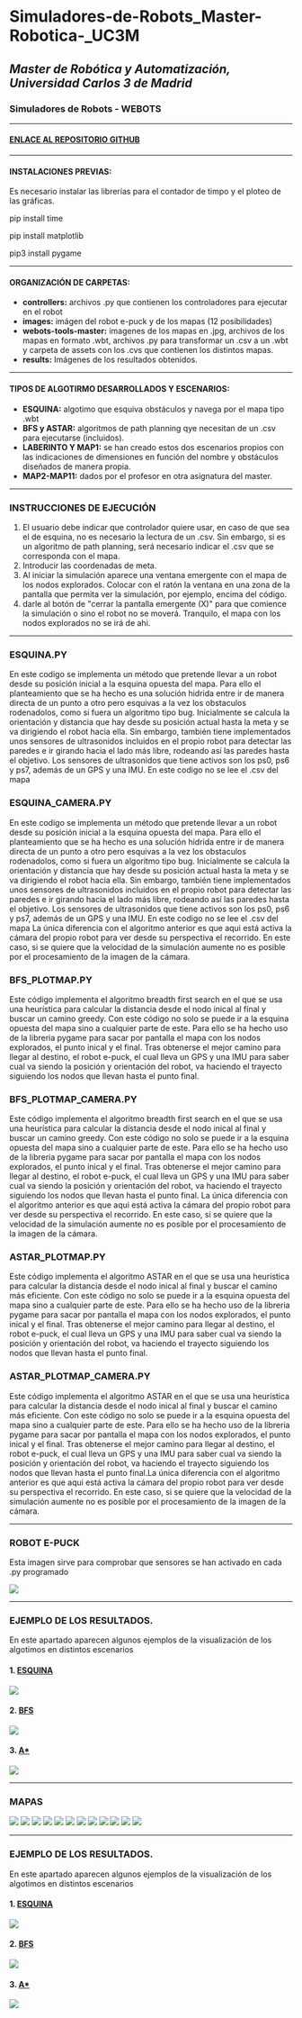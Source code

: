 # Simuladores-de-Robots_Master-Robotica-_UC3M
## _Master de Robótica y Automatización, Universidad Carlos 3 de Madrid_
### Simuladores de Robots - WEBOTS 
</p>

***
#### [ENLACE AL REPOSITORIO GITHUB ](https://github.com/Noelia-vera/Simuladores-de-Robots_Master-Robotica-_UC3M?tab=readme-ov-file)

</p>

***
#### INSTALACIONES PREVIAS:
Es necesario instalar las librerías para el contador de timpo y el ploteo de las gráficas.

pip install time
</p>
pip install matplotlib
</p>
pip3 install pygame

***
#### ORGANIZACIÓN DE CARPETAS:
* **controllers:** archivos .py que contienen los controladores para ejecutar en el robot
* **images:**  imágen del robot e-puck y de los mapas (12 posibilidades)
* **webots-tools-master:** imagenes de los mapas en .jpg, archivos de los mapas en formato .wbt, archivos .py para transformar un .csv a un .wbt y carpeta de assets con los .cvs que contienen los distintos mapas.
* **results:** Imágenes de los resultados obtenidos.

***
#### TIPOS DE ALGOTIRMO DESARROLLADOS Y ESCENARIOS:
* **ESQUINA:** algotimo que esquiva obstáculos y navega por el mapa tipo .wbt
* **BFS y ASTAR:**  algoritmos de path planning qye necesitan de un .csv para ejecutarse (incluidos).
* **LABERINTO Y MAP1:** se han creado estos dos escenarios propios con las indicaciones de dimensiones en función del nombre y obstáculos diseñados de manera propia.
* **MAP2-MAP11:** dados por el profesor en otra asignatura del master.

***
### INSTRUCCIONES DE EJECUCIÓN

1. El usuario debe indicar que controlador quiere usar, en caso de que sea el de esquina, no es necesario la lectura de un .csv. Sin embargo, si es un algoritmo de path planning, será necesario indicar el .csv que se corresponda con el mapa.
2. Introducir las coordenadas de meta.
3. Al iniciar la simulación aparece una ventana emergente con el mapa de los nodos explorados. Colocar con el ratón la ventana en una zona de la pantalla que permita ver la simulación, por ejemplo, encima del código.
4. darle al botón de "cerrar la pantalla emergente (X)" para que comience la simulación o sino el robot no se moverá. Tranquilo, el mapa con los nodos explorados no se irá de ahi.

***

### ESQUINA.PY
En este codigo se implementa un método que pretende llevar a un robot desde su posición inicial a la esquina opuesta del mapa. Para ello el planteamiento que se ha hecho es una solución hidrida entre ir de manera directa de un punto a otro pero esquivas a la vez los obstaculos rodenadolos, como si fuera un algoritmo tipo bug. Inicialmente se calcula la orientación y distancia que hay desde su posición actual hasta la meta y se va dirigiendo el robot hacia ella. Sin embargo, también tiene implementados unos sensores de ultrasonidos incluidos en el propio robot para detectar las paredes e ir girando hacia el lado más libre, rodeando así las paredes hasta el objetivo. Los sensores de ultrasonidos que tiene activos son los ps0, ps6 y ps7, además de un GPS y una IMU. En este codigo no se lee el .csv del mapa

### ESQUINA_CAMERA.PY
En este codigo se implementa un método que pretende llevar a un robot desde su posición inicial a la esquina opuesta del mapa. Para ello el planteamiento que se ha hecho es una solución hidrida entre ir de manera directa de un punto a otro pero esquivas a la vez los obstaculos rodenadolos, como si fuera un algoritmo tipo bug. Inicialmente se calcula la orientación y distancia que hay desde su posición actual hasta la meta y se va dirigiendo el robot hacia ella. Sin embargo, también tiene implementados unos sensores de ultrasonidos incluidos en el propio robot para detectar las paredes e ir girando hacia el lado más libre, rodeando así las paredes hasta el objetivo. Los sensores de ultrasonidos que tiene activos son los ps0, ps6 y ps7, además de un GPS y una IMU. En este codigo no se lee el .csv del mapa
La única diferencia con el algoritmo anterior es que aqui está activa la cámara del propio robot para ver desde su perspectiva el recorrido. En este caso, si se quiere que la velocidad de la simulación aumente no es posible por el procesamiento de la imagen de la cámara. 

### BFS_PLOTMAP.PY
Este código implementa el algoritmo breadth first search en el que se usa una heurística para calcular la distancia desde el nodo inical al final y buscar un camino greedy. Con este código no solo se puede ir a la  esquina opuesta del mapa sino a cualquier parte de este. Para ello se ha hecho uso de la libreria pygame para sacar por pantalla el mapa con los nodos explorados, el punto inical y el final. Tras obtenerse el mejor camino para llegar al destino, el robot e-puck, el cual lleva un GPS y una IMU para saber cual va siendo la posición y orientación del robot, va haciendo el trayecto siguiendo los nodos que llevan hasta el punto final.

### BFS_PLOTMAP_CAMERA.PY
Este código implementa el algoritmo breadth first search en el que se usa una heurística para calcular la distancia desde el nodo inical al final y buscar un camino greedy. Con este código no solo se puede ir a la  esquina opuesta del mapa sino a cualquier parte de este. Para ello se ha hecho uso de la libreria pygame para sacar por pantalla el mapa con los nodos explorados, el punto inical y el final. Tras obtenerse el mejor camino para llegar al destino, el robot e-puck, el cual lleva un GPS y una IMU para saber cual va siendo la posición y orientación del robot, va haciendo el trayecto siguiendo los nodos que llevan hasta el punto final. La única diferencia con el algoritmo anterior es que aqui está activa la cámara del propio robot para ver desde su perspectiva el recorrido. En este caso, si se quiere que la velocidad de la simulación aumente no es posible por el procesamiento de la imagen de la cámara.

### ASTAR_PLOTMAP.PY
Este código implementa el algoritmo ASTAR en el que se usa una heurística para calcular la distancia desde el nodo inical al final y buscar el camino más eficiente. Con este código no solo se puede ir a la  esquina opuesta del mapa sino a cualquier parte de este. Para ello se ha hecho uso de la libreria pygame para sacar por pantalla el mapa con los nodos explorados, el punto inical y el final. Tras obtenerse el mejor camino para llegar al destino, el robot e-puck, el cual lleva un GPS y una IMU para saber cual va siendo  la posición y orientación del robot, va haciendo el trayecto siguiendo los nodos que llevan hasta el punto final.

### ASTAR_PLOTMAP_CAMERA.PY
Este código implementa el algoritmo ASTAR en el que se usa una heurística para calcular la distancia desde el nodo inical al final y buscar el camino más eficiente. Con este código no solo se puede ir a la  esquina opuesta del mapa sino a cualquier parte de este. Para ello se ha hecho uso de la libreria pygame para sacar por pantalla el mapa con los nodos explorados, el punto inical y el final. Tras obtenerse el mejor camino para llegar al destino, el robot e-puck, el cual lleva un GPS y una IMU para saber cual va siendo  la posición y orientación del robot, va haciendo el trayecto siguiendo los nodos que llevan hasta el punto final.La única diferencia con el algoritmo anterior es que aqui está activa la cámara del propio robot para ver desde su perspectiva el recorrido. En este caso, si se quiere que la velocidad de la simulación aumente no es posible por el procesamiento de la imagen de la cámara.

***

### ROBOT E-PUCK
Esta imagen sirve para comprobar que sensores se han activado en cada .py programado
<p algin="center">
    <img src="https://github.com/Noelia-vera/Simuladores-de-Robots_Master-Robotica-_UC3M/blob/main/images/e-puck.png">
</p>

***

### EJEMPLO DE LOS RESULTADOS.

En este apartado aparecen algunos ejemplos de la visualización de los algotimos en distintos escenarios

#### 1. [ESQUINA](https://github.com/Noelia-vera/Simuladores-de-Robots_Master-Robotica-_UC3M/blob/main/resultados/resultados10.png)

<p algin="center">
    <img src="https://github.com/Noelia-vera/Simuladores-de-Robots_Master-Robotica-_UC3M/blob/main/resultados/resultados10.png">
</p>

#### 2. [BFS](https://github.com/Noelia-vera/Simuladores-de-Robots_Master-Robotica-_UC3M/blob/main/resultados/resultados_laberinto.png)

<p algin="center">
    <img src="https://github.com/Noelia-vera/Simuladores-de-Robots_Master-Robotica-_UC3M/blob/main/resultados/resultados_laberinto.png">
</p>

#### 3. [A*](https://github.com/Noelia-vera/Simuladores-de-Robots_Master-Robotica-_UC3M/blob/main/resultados/resultados_laberinto.png)

<p algin="center">
    <img src="https://github.com/Noelia-vera/Simuladores-de-Robots_Master-Robotica-_UC3M/blob/main/resultados/resultados_laberinto.png">
</p>

***

### MAPAS
<p algin="center">
    <img src="https://github.com/Noelia-vera/Simuladores-de-Robots_Master-Robotica-_UC3M/blob/main/images/laberinto.png">
    <img src="https://github.com/Noelia-vera/Simuladores-de-Robots_Master-Robotica-_UC3M/blob/main/images/map1.png">
    <img src="https://github.com/Noelia-vera/Simuladores-de-Robots_Master-Robotica-_UC3M/blob/main/images/map2.png">
    <img src="https://github.com/Noelia-vera/Simuladores-de-Robots_Master-Robotica-_UC3M/blob/main/images/map3.png">
    <img src="https://github.com/Noelia-vera/Simuladores-de-Robots_Master-Robotica-_UC3M/blob/main/images/map4.png">
    <img src="https://github.com/Noelia-vera/Simuladores-de-Robots_Master-Robotica-_UC3M/blob/main/images/map5.png">
    <img src="https://github.com/Noelia-vera/Simuladores-de-Robots_Master-Robotica-_UC3M/blob/main/images/map6.png">
    <img src="https://github.com/Noelia-vera/Simuladores-de-Robots_Master-Robotica-_UC3M/blob/main/images/map7.png">   
    <img src="https://github.com/Noelia-vera/Simuladores-de-Robots_Master-Robotica-_UC3M/blob/main/images/map8.png">
    <img src="https://github.com/Noelia-vera/Simuladores-de-Robots_Master-Robotica-_UC3M/blob/main/images/map9.png">
    <img src="https://github.com/Noelia-vera/Simuladores-de-Robots_Master-Robotica-_UC3M/blob/main/images/map10.png">
    <img src="https://github.com/Noelia-vera/Simuladores-de-Robots_Master-Robotica-_UC3M/blob/main/images/map11.png">

</p>

***

### EJEMPLO DE LOS RESULTADOS.

En este apartado aparecen algunos ejemplos de la visualización de los algotimos en distintos escenarios

#### 1. [ESQUINA](https://github.com/Noelia-vera/Simuladores-de-Robots_Master-Robotica-_UC3M/blob/main/resultados/resultados10.png)

<p algin="center">
    <img src="https://github.com/Noelia-vera/Simuladores-de-Robots_Master-Robotica-_UC3M/blob/main/resultados/resultados10.png">
</p>

#### 2. [BFS](https://github.com/Noelia-vera/Simuladores-de-Robots_Master-Robotica-_UC3M/blob/main/resultados/resultados_laberinto.png)

<p algin="center">
    <img src="https://github.com/Noelia-vera/Simuladores-de-Robots_Master-Robotica-_UC3M/blob/main/resultados/resultados_laberinto.png">
</p>

#### 3. [A*](https://github.com/Noelia-vera/Simuladores-de-Robots_Master-Robotica-_UC3M/blob/main/resultados/resultados_laberinto.png)

<p algin="center">
    <img src="https://github.com/Noelia-vera/Simuladores-de-Robots_Master-Robotica-_UC3M/blob/main/resultados/resultados_laberinto.png">
</p>